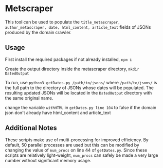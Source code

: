 # Metscraper
This tool can be used to populate the `title_metascraper, author_metascraper, date, html_content, article_text` fields of JSONs produced by the domain crawler.

## Usage
First install the required packages if not already installed, `npm i`

Create the output directory inside the metascraper directory, `mkdir DatedOutput`

To run, use `python3 getDates.py /path/to/jsons/` where `/path/to/jsons/` is the full path to the directory of JSONs whose dates will be populated. 
The resulting updated JSONs will be located in the `DatedOutput` directory with the same original name. 

change the variable `withHTML` in `getDates.py line 104` to false if the domain json don't already have html_content and article_text

## Additional Notes
These scripts make use of multi-processing for improved efficiency. By default, 50 parallel processes are used but this can be modified by changing the value of `num_procs` on line 44 of `getDates.py`. Since these scripts are relatively light-weight, `num_procs` can safely be made a very large number without significant memory usage. 
